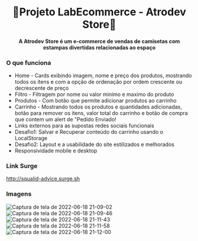 <h1 align="center">🛒Projeto LabEcommerce - Atrodev Store🚀</h1>


<h4 align="center">A Atrodev Store é um e-commerce de vendas de camisetas com estampas divertidas relacionadas ao espaço</h4>

### O que funciona
- Home - Cards exibindo imagem, nome e preço dos produtos, mostrando todos os itens e com a opção de ordenação por ordem crescente ou decrescente de preço
- Filtro - Filtragem por nome ou valor minimo e maximo do produto
- Produtos - Com botão que permite adicionar produtos ao carrinho
- Carrinho - Mostrando todos os produtos e quantidades adicionadas, botão para remover os itens, valor total do carrinho e botão de compra que contem um alert de "Pedido Enviado!
- Links externos para as supostas redes sociais funcionais
- Desafio1: Salvar e Recuperar conteúdo do carrinho usando o LocalStorage
- Desafio2: Layout e a usabilidade do site estilizados e melhorados
- Responsividade mobile e desktop

### Link Surge 
http://squalid-advice.surge.sh

### Imagens


![Captura de tela de 2022-06-18 21-09-02](https://user-images.githubusercontent.com/104766367/174460834-9f867516-58f9-4981-afa3-86e0c0177d02.png)
![Captura de tela de 2022-06-18 21-09-46](https://user-images.githubusercontent.com/104766367/174460835-8847e83f-fd05-4149-8824-771f0b9db2ad.png)
![Captura de tela de 2022-06-18 21-11-43](https://user-images.githubusercontent.com/104766367/174460836-66fc0ed6-e85d-432e-818f-8e9ec41e667f.png)
![Captura de tela de 2022-06-18 21-11-58](https://user-images.githubusercontent.com/104766367/174460837-d4d10be6-c860-4941-a9c4-4872a15eb49c.png)
![Captura de tela de 2022-06-18 21-12-00](https://user-images.githubusercontent.com/104766367/174460839-7c5e6b85-151b-427f-a7dd-ed01dc968978.png)
